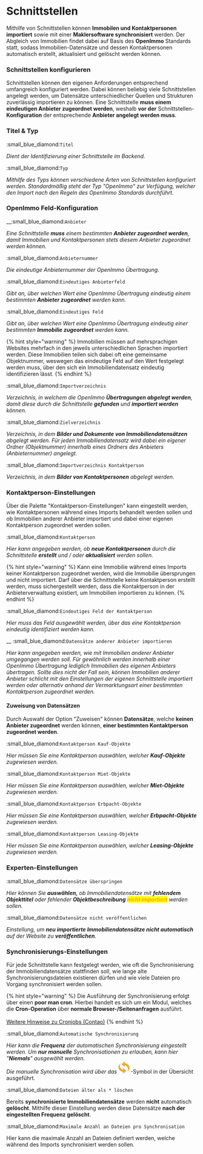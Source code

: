 # Schnittstellen

Mithilfe von Schnittstellen können **Immobilen und Kontaktpersonen importiert** sowie mit einer **Maklersoftware synchronisiert** werden. Der Abgleich von Immobilien findet dabei auf Basis des **OpenImmo** Standards statt, sodass Immobilien-Datensätze und dessen Kontaktpersonen automatisch erstellt, aktualisiert und gelöscht werden können.

### Schnittstellen konfigurieren

Schnittstellen können den eigenen Anforderungen entsprechend umfangreich konfiguriert werden. Dabei können beliebig viele Schnittstellen angelegt werden, um Datensätze unterschiedlicher Quellen und Strukturen zuverlässig importieren zu können. Eine Schnittstelle **muss einem eindeutigen Anbieter zugeordnet werden**, weshalb **vor der** Schnittstellen-**Konfiguration** der entsprechende **Anbieter angelegt werden muss**.

### Titel & Typ

:small\_blue\_diamond:`Titel`

_Dient der Identifizierung einer Schnittstelle im Backend._

:small\_blue\_diamond:`Typ`

_Mithilfe des Typs können verschiedene Arten von Schnittstellen konfiguriert werden. Standardmäßig steht der Typ "OpenImmo" zur Verfügung, welcher den Import nach den Regeln des OpenImmo Standards durchführt._

### OpenImmo Feld-Konfiguration

__:small\_blue\_diamond:`Anbieter`

_Eine Schnittstelle **muss** einem bestimmten **Anbieter zugeordnet werden**, damit Immobilien und Kontaktpersonen stets diesem Anbieter zugeordnet werden können._

:small\_blue\_diamond:`Anbieternummer`

_Die eindeutige Anbieternummer der OpenImmo Übertragung._

:small\_blue\_diamond:`Eindeutiges Anbieterfeld`

_Gibt an, über welchen Wert eine OpenImmo Übertragung eindeutig einem bestimmten **Anbieter zugeordnet** werden kann._

:small\_blue\_diamond:`Eindeutiges Feld`

_Gibt an, über welchen Wert eine OpenImmo Übertragung eindeutig einer bestimmten **Immobilie zugeordnet** werden kann._

{% hint style="warning" %}
Immobilien müssen auf mehrsprachigen Websites mehrfach in den jeweils unterschiedlichen Sprachen importiert werden. Diese Immobilien teilen sich dabei oft eine gemeinsame Objektnummer, weswegen das eindeutige Feld auf den Wert festgelegt werden muss, über den sich ein Immobiliendatensatz eindeutig identifizieren lässt.
{% endhint %}

:small\_blue\_diamond:`Importverzeichnis`

_Verzeichnis, in welchem die OpenImmo **Übertragungen abgelegt werden**, damit diese durch die Schnittstelle **gefunden** und **importiert werden** können._

:small\_blue\_diamond:`Zielverzeichnis`

_Verzeichnis, in dem **Bilder und Dokumente von Immobiliendatensätzen** abgelegt werden. Für jeden Immobiliendatensatz wird dabei ein eigener Ordner (Objektnummer) innerhalb eines Ordners des Anbieters (Anbieternummer) angelegt._

:small\_blue\_diamond:`Importverzeichnis Kontaktperson`

_Verzeichnis, in dem **Bilder von Kontaktpersonen** abgelegt werden._

### Kontaktperson-Einstellungen

Über die Palette "Kontaktperson-Einstellungen" kann eingestellt werden, wie Kontaktpersonen während eines Imports behandelt werden sollen und ob Immobilien anderer Anbieter importiert und dabei einer eigenen Kontaktperson zugeordnet werden sollen.

:small\_blue\_diamond:`Kontaktperson`

_Hier kann angegeben werden, ob **neue Kontaktpersonen** durch die Schnittstelle **erstellt** und / oder **aktualisiert** werden sollen._

{% hint style="warning" %}
Kann eine Immobilie während eines Imports keiner Kontaktperson zugeordnet werden, wird die Immobilie übersprungen und nicht importiert. Darf über die Schnittstelle keine Kontaktperson erstellt werden, muss sichergestellt werden, dass die Kontaktperson in der Anbieterverwaltung existiert, um Immobilien importieren zu können.
{% endhint %}

:small\_blue\_diamond:`Eindeutiges Feld der Kontaktperson`

_Hier muss das Feld ausgewählt werden, über das eine Kontaktperson eindeutig identifiziert werden kann._

&#x20;__ :small\_blue\_diamond:`Datensätze anderer Anbieter importieren`

_Hier kann angegeben werden, wie mit Immobilien anderer Anbieter umgegangen werden soll. Für gewöhnlich werden innerhalb einer OpenImmo Übertragung lediglich Immobilien des eigenen Anbieters übertragen. Sollte dies nicht der Fall sein, können Immobilien anderer Anbieter schlicht mit den Einstellungen der eigenen Schnittstelle importiert werden oder alternativ anhand der Vermarktungsart einer bestimmten Kontaktperson zugeordnet werden._

#### Zuweisung von Datensätzen

Durch Auswahl der Option "Zuweisen" können **Datensätze**, welche **keinen Anbieter zugeordnet** werden können, **einer bestimmten Kontaktperson zugeordnet werden**.

:small\_blue\_diamond:`Kontaktperson Kauf-Objekte`

_Hier müssen Sie eine Kontaktperson auswählen, welcher **Kauf-Objekte** zugewiesen werden._

:small\_blue\_diamond:`Kontaktperson Miet-Objekte`

_Hier müssen Sie eine Kontaktperson auswählen, welcher **Miet-Objekte** zugewiesen werden._

:small\_blue\_diamond:`Kontaktperson Erbpacht-Objekte`

_Hier müssen Sie eine Kontaktperson auswählen, welcher **Erbpacht-Objekte** zugewiesen werden._

:small\_blue\_diamond:`Kontaktperson Leasing-Objekte`

_Hier müssen Sie eine Kontaktperson auswählen, welcher **Leasing-Objekte** zugewiesen werden._

### Experten-Einstellungen

:small\_blue\_diamond:`Datensätze überspringen`

_Hier können Sie **auswählen,** ob Immobiliendatensätze mit **fehlendem Objekttitel** oder fehlender **Objektbeschreibung**  <mark style="color:orange;">**nicht importiert**</mark> werden sollen._

:small\_blue\_diamond:`Datensätze nicht veröffentlichen`

_Einstellung, um **neu importierte Immobiliendatensätze nicht automatisch** auf der Website zu **veröffentlichen**._

### Synchronisierungs-Einstellungen

Für jede Schnittstelle kann festgelegt werden, wie oft die Synchronisierung der Immobiliendatensätze stattfinden soll, wie lange alte Synchronisierungsdateien existieren dürfen und wie viele Dateien pro Vorgang synchronisiert werden sollen.

{% hint style="warning" %}
Die Ausführung der Synchronisierung erfolgt über einen **poor man cron**. Hierbei handelt es sich um ein Modul, welches die **Cron-Operation** über **normale Browser-/Seitenanfragen** ausführt.\
\
[Weitere Hinweise zu Cronjobs (Contao)](https://docs.contao.org/manual/de/system/einstellungen/#cronjob-einstellungen)
{% endhint %}

:small\_blue\_diamond:`Automatische Synchronisierung`

_Hier kann die **Frequenz** der automatischen Synchronisierung eingestellt werden. Um **nur manuelle** Synchronisationen zu erlauben, kann hier "**Niemals**" ausgewählt werden._\
_Die manuelle Synchronisation wird über das_ ![](../../../.gitbook/assets/sync.svg)-Symbol in der Übersicht ausgeführt.

:small\_blue\_diamond:`Dateien älter als * löschen`

Bereits **synchronisierte Immobiliendatensätze** werden **nicht** automatisch **gelöscht**. Mithilfe dieser Einstellung werden diese Datensätze **nach der eingestellten Frequenz gelöscht**.

:small\_blue\_diamond:`Maximale Anzahl an Dateien pro Synchronisation`

Hier kann die maximale Anzahl an Dateien definiert werden, welche während des Imports synchronisiert werden sollen.
